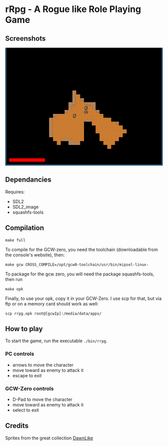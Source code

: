 # rRpg - A Rogue like Role Playing Game

## Screenshots

![screenshot](screenshots/in-game.png "In game")

## Dependancies

Requires:

* SDL2
* SDL2_image
* squashfs-tools

## Compilation

	make full

To compile for the GCW-zero, you need the toolchain (downloadable from the
console's website), then:

	make gcw CROSS_COMPILE=/opt/gcw0-toolchain/usr/bin/mipsel-linux-

To package for the gcw zero, you will need the package squashfs-tools, then run

	make opk

Finally, to use your opk, copy it in your GCW-Zero. I use scp for that, but via
ftp or on a memory card should work as well:

	scp rrpg.opk root@[gcwIp]:/media/data/apps/

## How to play

To start the game, run the executable ```./bin/rrpg```.

### PC controls

* arrows to move the character
* move toward as enemy to attack it
* escape to exit

### GCW-Zero controls

* D-Pad to move the character
* move toward as enemy to attack it
* select to exit

## Credits

Sprites from the great collection [DawnLike](https://opengameart.org/content/dawnlike-16x16-universal-rogue-like-tileset-v181)
